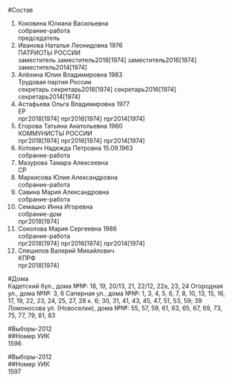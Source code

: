 #Состав  
1. Коковина Юлиана Васильевна  
    собрание-работа  
    председатель  
2. Иванова Наталья Леонидовна 1976  
    ПАТРИОТЫ РОССИИ  
    заместитель заместитель2018[1974] заместитель2016[1974] заместитель2014[1974]  
3. Алёхина Юлия Владимировна 1983  
    Трудовая партия России  
    секретарь секретарь2018[1974] секретарь2016[1974] секретарь2014[1974]  
4. Астафьева Ольга Владимировна 1977  
    ЕР  
    прг2018[1974] прг2016[1974] прг2014[1974]  
5. Егорова Татьяна Анатольевна 1960  
    КОММУНИСТЫ РОССИИ  
    прг2018[1974] прг2016[1974] прг2014[1974]  
6. Котович Надежда Петровна 15.09.1963  
    собрание-работа  
7. Мазурова Тамара Алексеевна  
    СР  
8. Маркисова Юлия Александровна  
    собрание-работа  
9. Савина Мария Александровна  
    собрание-работа  
10. Семашко Инна Игоревна  
    собрание-дом  
    прг2018[1974]  
11. Соколова Мария Сергеевна 1986  
    собрание-работа  
    прг2018[1974] прг2016[1974] прг2014[1974]  
12. Спешилов Валерий Михайлович  
    КПРФ  
    прг2018[1974]  
  
#Дома  
Кадетский бул., дома №№: 18, 19, 20/13, 21, 22/12, 22а, 23, 24 Огородная ул., дома №№: 3, 6 Саперная ул., дома №№: 1, 3, 4, 5, 6, 7, 8, 10, 13, 15, 16, 17, 19, 22, 23, 24, 25, 27, 28 к. 6; 30, 31, 41, 43, 45, 47, 51, 53, 59; 39  Ломоносова ул. (Новоселки), дома №№: 55, 57, 59, 61, 63, 65, 67, 69, 73, 75, 77, 79, 81, 83  
  
#Выборы-2012  
##Номер УИК  
1596  
  
#Выборы-2012  
##Номер УИК  
1597  
